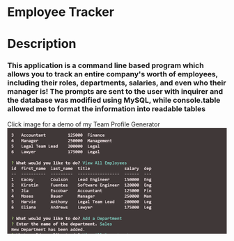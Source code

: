 # Employee Tracker

# Description
### This application is a command line based program which allows you to track an entire company's worth of employees, including their roles, departments, salaries, and even who their manager is! The prompts are sent to the user with inquirer and the database was modified using MySQL, while console.table allowed me to format the information into readable tables

Click image for a demo of my Team Profile Generator
<a href="https://watch.screencastify.com/v/ld5PfVsjleJcdkORhEwE"><img src=".\assets\Capture.PNG"></img></a>

